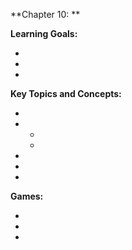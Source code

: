 **Chapter 10: **

**Learning Goals:**

- 
- 
- 

**Key Topics and Concepts:**

- 
- 
   - 
   - 
- 
- 
- 

**Games:**

- 
-
-
